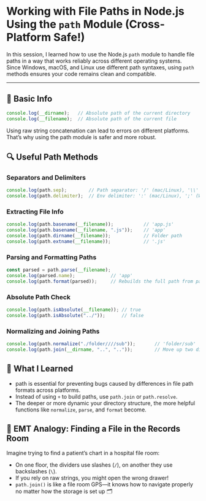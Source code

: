 # Working with File Paths in Node.js Using the `path` Module (Cross-Platform Safe!)

In this session, I learned how to use the Node.js `path` module to handle file paths in a way that works reliably across different operating systems.  
Since Windows, macOS, and Linux use different path syntaxes, using `path` methods ensures your code remains clean and compatible.

---

## 📁 Basic Info

```javascript
console.log(__dirname);   // Absolute path of the current directory
console.log(__filename);  // Absolute path of the current file
```
Using raw string concatenation can lead to errors on different platforms.
That’s why using the path module is safer and more robust.

## 🔍 Useful Path Methods
### Separators and Delimiters
```javascript
console.log(path.sep);        // Path separator: '/' (mac/Linux), '\\' (Windows)
console.log(path.delimiter);  // Env delimiter: ':' (mac/Linux), ';' (Windows)
```
### Extracting File Info
```javascript
console.log(path.basename(__filename));           // 'app.js'
console.log(path.basename(__filename, ".js"));    // 'app'
console.log(path.dirname(__filename));            // Folder path
console.log(path.extname(__filename));            // '.js'
```
### Parsing and Formatting Paths
```javascript
const parsed = path.parse(__filename);
console.log(parsed.name);             // 'app'
console.log(path.format(parsed));     // Rebuilds the full path from parts
```
### Absolute Path Check
```javascript
console.log(path.isAbsolute(__filename)); // true
console.log(path.isAbsolute("../"));      // false
```
### Normalizing and Joining Paths
```javascript
console.log(path.normalize("./folder////sub"));       // 'folder/sub'
console.log(path.join(__dirname, "..", ".."));        // Move up two directories
```
## 🧠 What I Learned
- path is essential for preventing bugs caused by differences in file path formats across platforms.
- Instead of using `+` to build paths, use `path.join` or `path.resolve`.
- The deeper or more dynamic your directory structure, the more helpful functions like `normalize`, `parse`, and `format` become.

## 🏥 EMT Analogy: Finding a File in the Records Room
Imagine trying to find a patient’s chart in a hospital file room:
- On one floor, the dividers use slashes (`/`), on another they use backslashes (`\`).
- If you rely on raw strings, you might open the wrong drawer!
- `path.join()` is like a file room GPS—it knows how to navigate properly no matter how the storage is set up 🗂️

